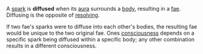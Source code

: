 A [spark](<./Spark.md>) is **diffused** when its [aura](<./Aura.md>) surrounds a [body](<./Body.md>), resulting in a [fae](<../Fae.md>). Diffusing is the opposite of [resolving](<./Resolving.md>).

If two fae's sparks were to diffuse into each other's bodies, the resulting fae would be unique to the two original fae. Ones [consciousness](<../Phenomena/Consciousness.md>) depends on a specific spark being diffused within a specific body; any other combination results in a different consciousness.